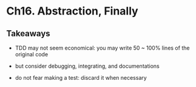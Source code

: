 # Ch16. Abstraction, Finally

## Takeaways
- TDD may not seem economical: you may write 50 ~ 100% lines of the original code
- but consider debugging, integrating, and documentations

- do not fear making a test: discard it when necessary